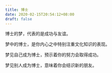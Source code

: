 ```yaml
---
title: 博士
date: 2020-02-15T20:54:12+08:00
draft: false
---
```


博士的梦，代表的是成功与友谊。

梦中的博士，是你内心之中特别注重文化知识的表现。

梦见自己成为博士，预示着你的努力会取得成功。

梦见别人成为博士，意味着你会结识新的朋友。

